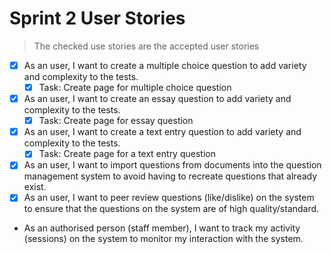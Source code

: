 # Sprint 2 User Stories

> The checked use stories are the accepted user stories

- [x] As an user, I want to create a multiple choice question to add variety and complexity to the tests.
    - [x] Task: Create page for multiple choice question 
- [x] As an user, I want to create an essay question to add variety and complexity to the tests.
    - [x] Task: Create page for essay question  
- [x] As an user, I want to create a text entry question to add variety and complexity to the tests.
    - [x] Task: Create page for a text entry question  
- [x] As an user, I want to import questions from documents into the question management system to avoid having to recreate questions that already exist.
- [x] As an user, I want to peer review questions (like/dislike) on the system to ensure that the questions on the system are of high quality/standard.

* As an authorised person (staff member), I want to track my activity (sessions) on the system to monitor my interaction with the system.
